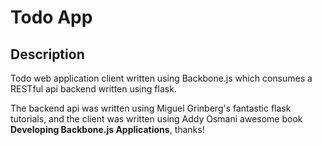 Todo App
========

Description
-----------

Todo web application client written using Backbone.js which consumes a RESTful
api backend written using flask.

The backend api was written using Miguel Grinberg's fantastic flask tutorials,
and the client was written using Addy Osmani awesome book **Developing
Backbone.js Applications**, thanks!
